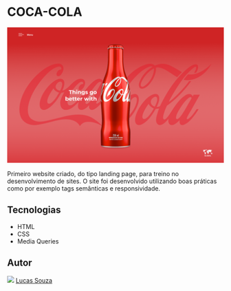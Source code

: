 # COCA-COLA

![Coca-Cola][coca-cola-preview]

[coca-cola-preview]: ./img/coca-cola-preview.png
[github]: ./img/favicon-dark-mini.png

Primeiro website criado, do tipo landing page, para treino no desenvolvimento de sites.
O site foi desenvolvido utilizando boas práticas como por exemplo tags semânticas e responsividade.


## Tecnologias
* HTML
* CSS
* Media Queries


## Autor
![][github]
[Lucas Souza](https://github.com/ls1w)

